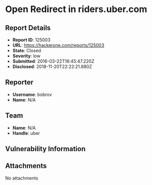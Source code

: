 # Open Redirect in riders.uber.com

## Report Details
- **Report ID**: 125003
- **URL**: https://hackerone.com/reports/125003
- **State**: Closed
- **Severity**: low
- **Submitted**: 2016-03-22T16:45:47.220Z
- **Disclosed**: 2018-11-20T22:22:21.880Z

## Reporter
- **Username**: bobrov
- **Name**: N/A

## Team
- **Name**: N/A
- **Handle**: uber

## Vulnerability Information


## Attachments
No attachments
